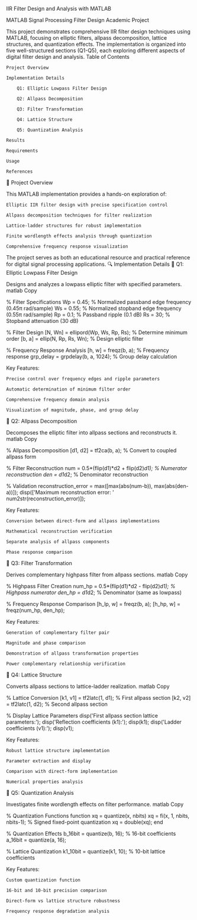 IIR Filter Design and Analysis with MATLAB

MATLAB Signal Processing Filter Design Academic Project

This project demonstrates comprehensive IIR filter design techniques using MATLAB, focusing on elliptic filters, allpass decomposition, lattice structures, and quantization effects. The implementation is organized into five well-structured sections (Q1-Q5), each exploring different aspects of digital filter design and analysis.
Table of Contents

    Project Overview

    Implementation Details

        Q1: Elliptic Lowpass Filter Design

        Q2: Allpass Decomposition

        Q3: Filter Transformation

        Q4: Lattice Structure

        Q5: Quantization Analysis

    Results

    Requirements

    Usage

    References

🚀 Project Overview

This MATLAB implementation provides a hands-on exploration of:

    Elliptic IIR filter design with precise specification control

    Allpass decomposition techniques for filter realization

    Lattice-ladder structures for robust implementation

    Finite wordlength effects analysis through quantization

    Comprehensive frequency response visualization

The project serves as both an educational resource and practical reference for digital signal processing applications.
🔍 Implementation Details
🔹 Q1: Elliptic Lowpass Filter Design

Designs and analyzes a lowpass elliptic filter with specified parameters.
matlab
Copy

% Filter Specifications
Wp = 0.45;  % Normalized passband edge frequency (0.45π rad/sample)
Ws = 0.55;  % Normalized stopband edge frequency (0.55π rad/sample)
Rp = 0.1;   % Passband ripple (0.1 dB)
Rs = 30;    % Stopband attenuation (30 dB)

% Filter Design
[N, Wn] = ellipord(Wp, Ws, Rp, Rs);  % Determine minimum order
[b, a] = ellip(N, Rp, Rs, Wn);       % Design elliptic filter

% Frequency Response Analysis
[h, w] = freqz(b, a);                % Frequency response
grp_delay = grpdelay(b, a, 1024);    % Group delay calculation

Key Features:

    Precise control over frequency edges and ripple parameters

    Automatic determination of minimum filter order

    Comprehensive frequency domain analysis

    Visualization of magnitude, phase, and group delay

🔹 Q2: Allpass Decomposition

Decomposes the elliptic filter into allpass sections and reconstructs it.
matlab
Copy

% Allpass Decomposition
[d1, d2] = tf2ca(b, a);  % Convert to coupled allpass form

% Filter Reconstruction
num = 0.5*(flip(d1)*d2 + flip(d2)*d1);  % Numerator reconstruction
den = d1*d2;                            % Denominator reconstruction

% Validation
reconstruction_error = max([max(abs(num-b)), max(abs(den-a))]);
disp(['Maximum reconstruction error: ' num2str(reconstruction_error)]);

Key Features:

    Conversion between direct-form and allpass implementations

    Mathematical reconstruction verification

    Separate analysis of allpass components

    Phase response comparison

🔹 Q3: Filter Transformation

Derives complementary highpass filter from allpass sections.
matlab
Copy

% Highpass Filter Creation
num_hp = 0.5*(flip(d1)*d2 - flip(d2)*d1);  % Highpass numerator
den_hp = d1*d2;                            % Denominator (same as lowpass)

% Frequency Response Comparison
[h_lp, w] = freqz(b, a);
[h_hp, w] = freqz(num_hp, den_hp);

Key Features:

    Generation of complementary filter pair

    Magnitude and phase comparison

    Demonstration of allpass transformation properties

    Power complementary relationship verification

🔹 Q4: Lattice Structure

Converts allpass sections to lattice-ladder realization.
matlab
Copy

% Lattice Conversion
[k1, v1] = tf2latc(1, d1);  % First allpass section
[k2, v2] = tf2latc(1, d2);  % Second allpass section

% Display Lattice Parameters
disp('First allpass section lattice parameters:');
disp('Reflection coefficients (k1):'); disp(k1);
disp('Ladder coefficients (v1):'); disp(v1);

Key Features:

    Robust lattice structure implementation

    Parameter extraction and display

    Comparison with direct-form implementation

    Numerical properties analysis

🔹 Q5: Quantization Analysis

Investigates finite wordlength effects on filter performance.
matlab
Copy

% Quantization Functions
function xq = quantize(x, nbits)
    xq = fi(x, 1, nbits, nbits-1);  % Signed fixed-point quantization
    xq = double(xq);
end

% Quantization Effects
b_16bit = quantize(b, 16);  % 16-bit coefficients
a_16bit = quantize(a, 16);

% Lattice Quantization
k1_10bit = quantize(k1, 10);  % 10-bit lattice coefficients

Key Features:

    Custom quantization function

    16-bit and 10-bit precision comparison

    Direct-form vs lattice structure robustness

    Frequency response degradation analysis
